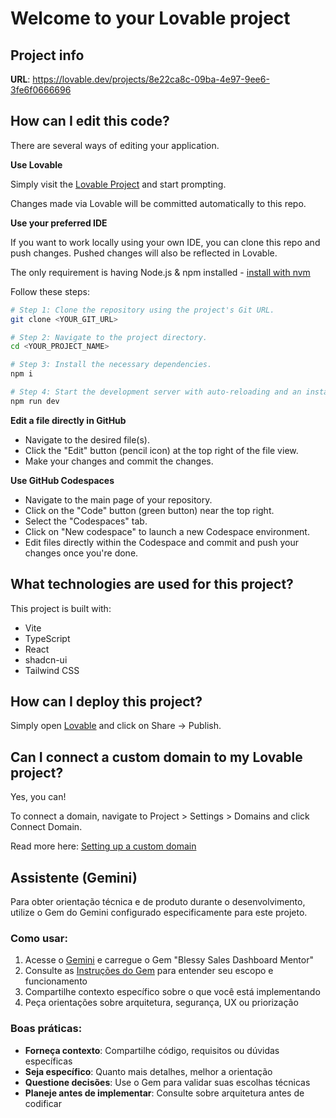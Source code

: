 # Welcome to your Lovable project

## Project info

**URL**: https://lovable.dev/projects/8e22ca8c-09ba-4e97-9ee6-3fe6f0666696

## How can I edit this code?

There are several ways of editing your application.

**Use Lovable**

Simply visit the [Lovable Project](https://lovable.dev/projects/8e22ca8c-09ba-4e97-9ee6-3fe6f0666696) and start prompting.

Changes made via Lovable will be committed automatically to this repo.

**Use your preferred IDE**

If you want to work locally using your own IDE, you can clone this repo and push changes. Pushed changes will also be reflected in Lovable.

The only requirement is having Node.js & npm installed - [install with nvm](https://github.com/nvm-sh/nvm#installing-and-updating)

Follow these steps:

```sh
# Step 1: Clone the repository using the project's Git URL.
git clone <YOUR_GIT_URL>

# Step 2: Navigate to the project directory.
cd <YOUR_PROJECT_NAME>

# Step 3: Install the necessary dependencies.
npm i

# Step 4: Start the development server with auto-reloading and an instant preview.
npm run dev
```

**Edit a file directly in GitHub**

- Navigate to the desired file(s).
- Click the "Edit" button (pencil icon) at the top right of the file view.
- Make your changes and commit the changes.

**Use GitHub Codespaces**

- Navigate to the main page of your repository.
- Click on the "Code" button (green button) near the top right.
- Select the "Codespaces" tab.
- Click on "New codespace" to launch a new Codespace environment.
- Edit files directly within the Codespace and commit and push your changes once you're done.

## What technologies are used for this project?

This project is built with:

- Vite
- TypeScript
- React
- shadcn-ui
- Tailwind CSS

## How can I deploy this project?

Simply open [Lovable](https://lovable.dev/projects/8e22ca8c-09ba-4e97-9ee6-3fe6f0666696) and click on Share -> Publish.

## Can I connect a custom domain to my Lovable project?

Yes, you can!

To connect a domain, navigate to Project > Settings > Domains and click Connect Domain.

Read more here: [Setting up a custom domain](https://docs.lovable.dev/tips-tricks/custom-domain#step-by-step-guide)

## Assistente (Gemini)

Para obter orientação técnica e de produto durante o desenvolvimento, utilize o Gem do Gemini configurado especificamente para este projeto.

### Como usar:
1. Acesse o [Gemini](https://gemini.google.com/) e carregue o Gem "Blessy Sales Dashboard Mentor"
2. Consulte as [Instruções do Gem](docs/GEM_INSTRUCOES.md) para entender seu escopo e funcionamento
3. Compartilhe contexto específico sobre o que você está implementando
4. Peça orientações sobre arquitetura, segurança, UX ou priorização

### Boas práticas:
- **Forneça contexto**: Compartilhe código, requisitos ou dúvidas específicas
- **Seja específico**: Quanto mais detalhes, melhor a orientação
- **Questione decisões**: Use o Gem para validar suas escolhas técnicas
- **Planeje antes de implementar**: Consulte sobre arquitetura antes de codificar
